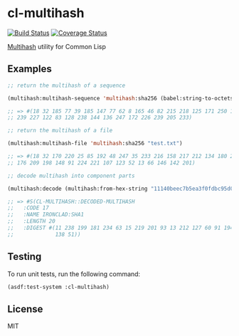 # cl-multihash

[![Build Status](https://api.travis-ci.org/WeMeetAgain/cl-multihash.svg?branch=master)](https://travis-ci.org/WeMeetAgain/cl-multihash)
[![Coverage Status](https://coveralls.io/repos/WeMeetAgain/cl-multihash/badge.svg?branch=master&service=github)](https://coveralls.io/github/WeMeetAgain/cl-multihash?branch=master)

[Multihash](https://github.com/jbenet/multihash) utility for Common Lisp

## Examples

```lisp
;; return the multihash of a sequence

(multihash:multihash-sequence 'multihash:sha256 (babel:string-to-octets "hello world"))

;; => #(18 32 185 77 39 185 147 77 62 8 165 46 82 215 218 125 171 250 196 132
;; 239 227 122 83 128 238 144 136 247 172 226 239 205 233)

;; return the multihash of a file

(multihash:multihash-file 'multihash:sha256 "test.txt")

;; => #(18 32 170 220 25 85 192 48 247 35 233 216 158 217 212 134 180 238 245
;; 176 209 198 148 91 224 221 107 123 52 13 66 146 142 201)

;; decode multihash into component parts

(multihash:decode (multihash:from-hex-string "11140beec7b5ea3f0fdbc95d0dd47f3c5bc275da8a33"))

;; => #S(CL-MULTIHASH::DECODED-MULTIHASH
;;   :CODE 17
;;   :NAME IRONCLAD:SHA1
;;   :LENGTH 20
;;   :DIGEST #(11 238 199 181 234 63 15 219 201 93 13 212 127 60 91 194 117 218
;;             138 51))

```

## Testing

To run unit tests, run the following command:

```lisp
(asdf:test-system :cl-multihash)
```

## License

MIT
